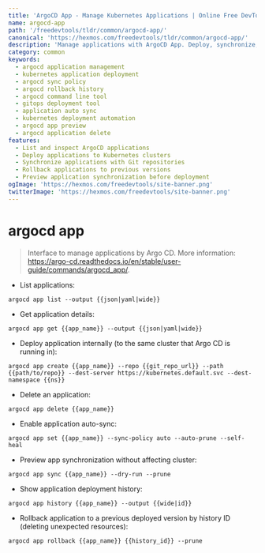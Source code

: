 ```yaml
---
title: 'ArgoCD App - Manage Kubernetes Applications | Online Free DevTools by Hexmos'
name: argocd-app
path: '/freedevtools/tldr/common/argocd-app/'
canonical: 'https://hexmos.com/freedevtools/tldr/common/argocd-app/'
description: 'Manage applications with ArgoCD App. Deploy, synchronize, and monitor your Kubernetes applications effectively. Free online tool, no registration required.'
category: common
keywords:
  - argocd application management
  - kubernetes application deployment
  - argocd sync policy
  - argocd rollback history
  - argocd command line tool
  - gitops deployment tool
  - application auto sync
  - kubernetes deployment automation
  - argocd app preview
  - argocd application delete
features:
  - List and inspect ArgoCD applications
  - Deploy applications to Kubernetes clusters
  - Synchronize applications with Git repositories
  - Rollback applications to previous versions
  - Preview application synchronization before deployment
ogImage: 'https://hexmos.com/freedevtools/site-banner.png'
twitterImage: 'https://hexmos.com/freedevtools/site-banner.png'
---
```


# argocd app

> Interface to manage applications by Argo CD.
> More information: <https://argo-cd.readthedocs.io/en/stable/user-guide/commands/argocd_app/>.

- List applications:

`argocd app list --output {{json|yaml|wide}}`

- Get application details:

`argocd app get {{app_name}} --output {{json|yaml|wide}}`

- Deploy application internally (to the same cluster that Argo CD is running in):

`argocd app create {{app_name}} --repo {{git_repo_url}} --path {{path/to/repo}} --dest-server https://kubernetes.default.svc --dest-namespace {{ns}}`

- Delete an application:

`argocd app delete {{app_name}}`

- Enable application auto-sync:

`argocd app set {{app_name}} --sync-policy auto --auto-prune --self-heal`

- Preview app synchronization without affecting cluster:

`argocd app sync {{app_name}} --dry-run --prune`

- Show application deployment history:

`argocd app history {{app_name}} --output {{wide|id}}`

- Rollback application to a previous deployed version by history ID (deleting unexpected resources):

`argocd app rollback {{app_name}} {{history_id}} --prune`
